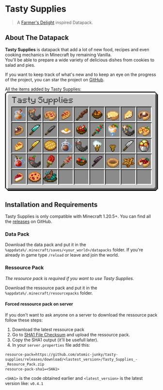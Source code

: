 # Tasty Supplies

> A [Farmer's Delight](https://github.com/vectorwing/FarmersDelight) inspired Datapack.

## About The Datapack
**Tasty Supplies** is datapack that add a lot of new food, recipes and even cooking mechanics in Minecraft by remaining Vanilla. <br>
You'll be able to prepare a wide variety of delicious dishes from cookies to salad and pies.

If you want to keep track of what's new and to keep an eye on the progress of the project, you can star the project on [GitHub](https://github.com/atomic-junky/tasty-supplies).

All the items added by Tasty Supplies:<br>
![item showcase](./_media/showcase/item_showcase.png)

## Installation and Requirements

Tasty Supplies is only compatible with Minecraft 1.20.5+.
You can find all the [releases](https://github.com/atomic-junky/tasty-supplies/releases) on GitHub.

### Data Pack
Download the data pack and put it in the `%appdata%/.minecraft/saves/<your_world>/datapacks` folder.
If you're already in game type `/reload` or leave and join the world.

### Ressource Pack
*The resource pack is required if you want to use Tasty Supplies.*

Download the ressource pack and put it in the `%appdata%/.minecraft/resourcepacks` folder.

#### Forced ressource pack on server
If you don't want to ask anyone on a server to download the ressource pack follow these steps:

1. Download the latest ressource pack
2. Go to [SHA1 File Checksum](https://emn178.github.io/online-tools/sha1_checksum.html) and upload the ressource pack.
3. Copy the SHA1 output (it'll be usefull later).
4. In your `server.properties` file add this:
```
resource-pack=https://github.com/atomic-junky/tasty-supplies/releases/download/<lastest_version>/Tasty_Supplies_-_Resource_Pack.zip
resource-pack-sha1=<SHA1>
```
`<SHA1>` is the code obtained earlier and `<latest_version>` is the latest version like: `v0.4.1`
